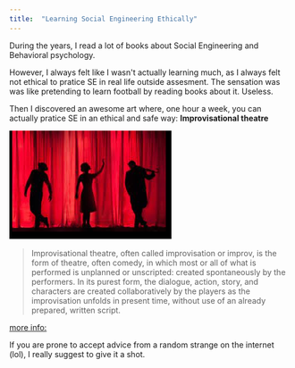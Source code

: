 ```yaml
---
title:  "Learning Social Engineering Ethically"
---
```



During the years, I read a lot of books about  Social Engineering and Behavioral psychology. 

However, I always felt like I wasn't actually learning much, as I always felt not ethical to pratice SE in real life outside assesment. The sensation was  was like pretending to learn  football by reading books about it. Useless.  

Then I discovered an awesome art where, one hour a week, you can actually pratice SE in an ethical and safe  way: **Improvisational theatre**

![](/assets/images/2022-05-10-23-08-39.png)



> Improvisational theatre, often called improvisation or improv, is the form of theatre, often comedy, in which most or all of what is performed is unplanned or unscripted: created spontaneously by the performers. In its purest form, the dialogue, action, story, and characters are created collaboratively by the players as the improvisation unfolds in present time, without use of an already prepared, written script. 

[more info:](https://en.wikipedia.org/wiki/Improvisational_theatre)


If you are prone to accept advice from a random strange on the internet (lol), I really suggest to give it  a shot.  



